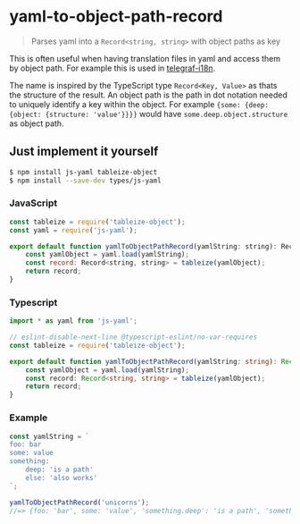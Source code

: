 # yaml-to-object-path-record

> Parses yaml into a `Record<string, string>` with object paths as key

This is often useful when having translation files in yaml and access them by object path.
For example this is used in [telegraf-i18n](https://github.com/telegraf/telegraf-i18n).

The name is inspired by the TypeScript type `Record<Key, Value>` as thats the structure of the result.
An object path is the path in dot notation needed to uniquely identify a key within the object.
For example `{some: {deep: {object: {structure: 'value'}}}}` would have `some.deep.object.structure` as object path.

## Just implement it yourself

```bash
$ npm install js-yaml tableize-object
$ npm install --save-dev types/js-yaml
```

### JavaScript

```js
const tableize = require('tableize-object');
const yaml = require('js-yaml');

export default function yamlToObjectPathRecord(yamlString: string): Record<string, string> {
	const yamlObject = yaml.load(yamlString);
	const record: Record<string, string> = tableize(yamlObject);
	return record;
}
```

### Typescript

```ts
import * as yaml from 'js-yaml';

// eslint-disable-next-line @typescript-eslint/no-var-requires
const tableize = require('tableize-object');

export default function yamlToObjectPathRecord(yamlString: string): Record<string, string> {
	const yamlObject = yaml.load(yamlString);
	const record: Record<string, string> = tableize(yamlObject);
	return record;
}
```

### Example

```js
const yamlString = `
foo: bar
some: value
something:
	deep: 'is a path'
	else: 'also works'
`;

yamlToObjectPathRecord('unicorns');
//=> {foo: 'bar', some: 'value', 'something.deep': 'is a path', 'something.else': 'also works'}
```
